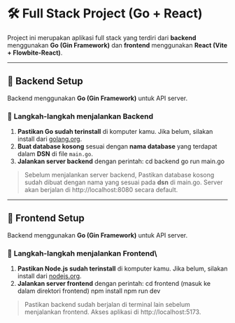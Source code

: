 # 🛠️ Full Stack Project (Go + React)

Project ini merupakan aplikasi full stack yang terdiri dari **backend** menggunakan **Go (Gin Framework)** dan **frontend** menggunakan **React (Vite + Flowbite-React)**.

---

## 🚀 **Backend Setup**

Backend menggunakan **Go (Gin Framework)** untuk API server.

### 📌 **Langkah-langkah menjalankan Backend**

1. **Pastikan Go sudah terinstall** di komputer kamu. Jika belum, silakan install dari [golang.org](https://golang.org/dl/).
2. **Buat database kosong** sesuai dengan **nama database** yang terdapat dalam **DSN** di file `main.go`.
3. **Jalankan server backend** dengan perintah:
   cd backend
   go run main.go

> Sebelum menjalankan server backend, Pastikan database kosong sudah dibuat dengan nama yang sesuai pada **dsn** di main.go.
> Server akan berjalan di http://localhost:8080 secara default.

---

## 🚀 **Frontend Setup**

Backend menggunakan **Go (Gin Framework)** untuk API server.

### 📌 **Langkah-langkah menjalankan Frontend**\

1. **Pastikan Node.js sudah terinstall** di komputer kamu. Jika belum, silakan install dari [nodejs.org](https://nodejs.org/).
2. **Jalankan server frontend** dengan perintah:
   cd frontend (masuk ke dalam direktori frontend)
   npm install
   npm run dev

> Pastikan backend sudah berjalan di terminal lain sebelum menjalankan frontend.
> Akses aplikasi di http://localhost:5173.
